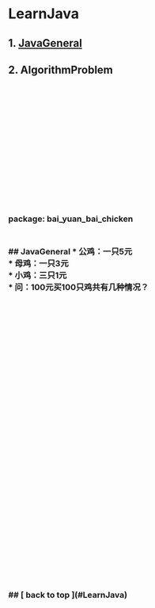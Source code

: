 # LearnJava <a id="LearnJava"></a>
## 1. [JavaGeneral](#JavaGeneral)
## 2. AlgorithmProblem
<br>
<br>
<br>
<br>
<br>
<br>
<br>
<br>
<br>
<br>
<br>
<br>
<br>
<br>
<h3>package:  bai_yuan_bai_chicken<h3><br>
## JavaGeneral <a id="JavaGeneral"></a>
* 公鸡：一只5元<br>
* 母鸡：一只3元<br>
* 小鸡：三只1元<br>
* 问：100元买100只鸡共有几种情况？<br>
<br>
<br>
<br>
<br>
<br>
<br>
<br>
<br>
<br>
<br>
<br>
<br>
<br>
<br>
<br>
<br>
<br>
<br>
<br>
<br>
<br>
<br>
<br>
<br>
<br>
<br>
<br>
<br>
<br>
<br>
## [ back to top ](#LearnJava)
